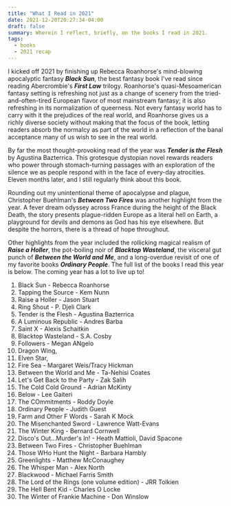 ```yaml
---
title: "What I Read in 2021"
date: 2021-12-20T20:27:34-04:00
draft: false
summary: Wherein I reflect, briefly, on the books I read in 2021.
tags: 
  - books
  - 2021 recap
---
```


I kicked off 2021 by finishing up Rebecca Roanhorse's mind-blowing apocalyptic fantasy ***Black Sun***, the best fantasy book I've read since reading Abercrombie's ***First Law*** trilogy. Roanhorse's quasi-Mesoamerican fantasy setting is refreshing not just as a change of scenery from the tried-and-often-tired European flavor of most mainstream fantasy; it is also refreshing in its normalization of queerness. Not every fantasy world has to carry with it the prejudices of the real world, and Roanhorse gives us a richly diverse society without making that the focus of the book, letting readers absorb the normalcy as part of the world in a reflection of the banal acceptance many of us wish to see in the real world. 

By far the most thought-provoking read of the year was ***Tender is the Flesh*** by Agustina Bazterrica. This grotesque dystopian novel rewards readers who power through stomach-turning passages with an exploration of the silence we as people respond with in the face of every-day atrocities. Eleven months later, and I still regularly think about this book.

Rounding out my unintentional theme of apocalypse and plague, Christopher Buehlman's ***Between Two Fires*** was another highlight from the year. A fever dream odyssey across France during the height of the Black Death, the story presents plague-ridden Europe as a literal hell on Earth, a playground for devils and demons as God has his eye elsewhere. But despite the horrors, there is a thread of hope throughout.

Other highlights from the year included the rollicking magical realism of ***Raise a Holler***, the pot-boiling noir of ***Blacktop Wasteland***, the visceral gut punch of ***Between the World and Me***, and a long-overdue revisit of one of my favorite books ***Ordinary People***. The full list of the books I read this year is below. The coming year has a lot to live up to!

1. Black Sun - Rebecca Roanhorse
1. Tapping the Source - Kem Nunn
1. Raise a Holler - Jason Stuart
1. Ring Shout - P. Djeli Clark
1. Tender is the Flesh - Agustina Bazterrica
1. A Luminous Republic - Andres Barba
1. Saint X - Alexis Schaitkin
1. Blacktop Wasteland - S.A. Cosby
1. Followers - Megan ANgelo
1. Dragon Wing, 
1. Elven Star, 
1. Fire Sea - Margaret Weis/Tracy Hickman
1. Between the World and Me - Ta-Nehisi Coates
1. Let's Get Back to the Party - Zak Salih
1. The Cold Cold Ground - Adrian McKinty
1. Below - Lee Gaiteri
1. The COmmitments - Roddy Doyle
1. Ordinary People - Judith Guest
1. Farm and Other F Words - Sarah K Mock
1. The Misenchanted Sword - Lawrence Watt-Evans
1. The Winter King - Bernard Cornwell
1. Disco's Out...Murder's In! - Heath Mattioli, David Spacone
1. Between Two Fires - Christopher Buehlman
1. Those WHo Hunt the Night - Barbara Hambly
1. Greenlights - Matthew McConaughey
1. The Whisper Man - Alex North
1. Blackwood - Michael Farris Smith
1. The Lord of the Rings (one volume edition) - JRR Tolkien
1. The Hell Bent Kid - Charles O Locke
1. The Winter of Frankie Machine - Don Winslow